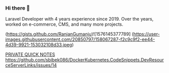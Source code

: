 ### Hi there 👋

Laravel Developer with 4 years experience since 2019. Over the years, worked on e-commerce, CMS, and many more projects.

<!--
**RanjanGumanju/RanjanGumanju** is a ✨ _special_ ✨ repository because its `README.md` (this file) appears on your GitHub profile.

Here are some ideas to get you started:

- 🔭 I’m currently working on ...
- 🌱 I’m currently learning ...
- 👯 I’m looking to collaborate on ...
- 🤔 I’m looking for help with ...
- 💬 Ask me about ...
- 📫 How to reach me: ...
- 😄 Pronouns: ...
- ⚡ Fun fact: ...
-->
(https://gists.github.com/RanjanGumanju)![1576145377789]
(https://user-images.githubusercontent.com/20850797/158067287-f2c9c9f2-ee44-4d39-9921-153032108d33.jpeg)

[PRIVATE QUICK NOTES](https://gists.github.com/RanjanGumanju)
https://github.com/sbibek086/DockerKubernetes.CodeSnippets.DevResourceServerLinks/issues/14

